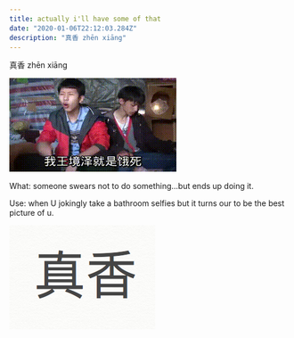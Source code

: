 ```yaml
---
title: actually i'll have some of that
date: "2020-01-06T22:12:03.284Z"
description: "真香 zhēn xiāng"
---
```


真香  zhēn xiāng

![Chinese Salty Egg](./2.png)

What: someone swears not to do something...but ends up doing it.

Use: when U jokingly take a bathroom selfies but it turns our to be the best picture of u.

![Chinese Salty Egg](./1.png)

